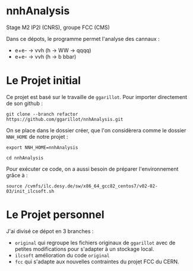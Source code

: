 # nnhAnalysis
Stage M2 IP2I (CNRS), groupe FCC (CMS)

Dans ce dépots, le programme permet l'analyse des cannaux :

- e+e- &rarr; &nu;&nu;h (h &rarr; WW &rarr; qqqq)
- e+e- &rarr; &nu;&nu;h (h &rarr; b bbar)

# Le Projet initial
Ce projet est basé sur le travaille de `ggarillot`. Pour importer directement de son github :
```
git clone --branch refactor https://github.com/ggarillot/nnhAnalysis.git
```
On se place dans le dossier créer, que l'on considèrera comme le dossier `NNH_HOME` de notre projet :
```
export NNH_HOME=nnhAnalysis
```
```
cd nnhAnalysis
```
Pour exécuter ce code, on a aussi besoin de préparer l'environnement grâce à :
```
source /cvmfs/ilc.desy.de/sw/x86_64_gcc82_centos7/v02-02-03/init_ilcsoft.sh
```

# Le Projet personnel
J'ai divisé ce dépot en 3 branches :
- `original` qui regroupe les fichiers originaux de `ggarillot` avec de petites modifications pour s'adapter à un stockage local.
- `ilcsoft` amélioration du code `original`
- `fcc` qui s'adapte aux nouvelles contraintes du projet FCC du CERN.
